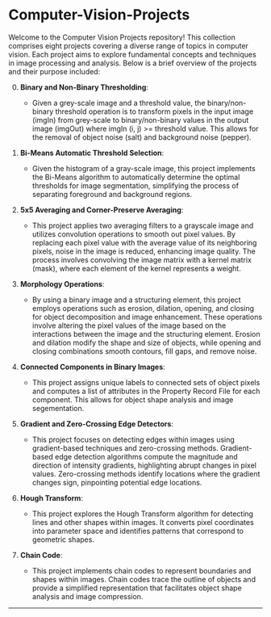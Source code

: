 # Computer-Vision-Projects

Welcome to the Computer Vision Projects repository! This collection comprises eight projects covering a diverse range of topics in computer vision. Each project aims to explore fundamental concepts and techniques in image processing and analysis. Below is a brief overview of the projects and their purpose included:

0. **Binary and Non-Binary Thresholding**:
   - Given a grey-scale image and a threshold value, the binary/non-binary threshold operation is to transform pixels in the input image (imgIn) from grey-scale to binary/non-binary values in the output image (imgOut) where imgIn (i, j) >= threshold value. This allows for the removal of object noise (salt) and background noise (pepper).

1. **Bi-Means Automatic Threshold Selection**:
   - Given the histogram of a gray-scale image, this project implements the Bi-Means algorithm to automatically determine the optimal thresholds for image segmentation, simplifying the process of separating foreground and background regions.

2. **5x5 Averaging and Corner-Preserve Averaging**:
   - This project applies two averaging filters to a grayscale image and utilizes convolution operations to smooth out pixel values. By replacing each pixel value with the average value of its neighboring pixels, noise in the image is reduced, enhancing image quality. The process involves convolving the image matrix with a kernel matrix (mask), where each element of the kernel represents a weight. 

3. **Morphology Operations**:
   - By using a binary image and a structuring element, this project employs operations such as erosion, dilation, opening, and closing for object decomposition and image enhancement. These operations involve altering the pixel values of the image based on the interactions between the image and the structuring element. Erosion and dilation modify the shape and size of objects, while opening and closing combinations smooth contours, fill gaps, and remove noise. 

4. **Connected Components in Binary Images**:
   - This project assigns unique labels to connected sets of object pixels and computes a list of attributes in the Property Record File for each component. This allows for object shape analysis and image segementation.

5. **Gradient and Zero-Crossing Edge Detectors**:
   - This project focuses on detecting edges within images using gradient-based techniques and zero-crossing methods. Gradient-based edge detection algorithms compute the magnitude and direction of intensity gradients, highlighting abrupt changes in pixel values. Zero-crossing methods identify locations where the gradient changes sign, pinpointing potential edge locations. 

6. **Hough Transform**:
   -  This project explores the Hough Transform algorithm for detecting lines and other shapes within images. It converts pixel coordinates into parameter space and identifies patterns that correspond to geometric shapes.

7. **Chain Code**:
      - This project implements chain codes to represent boundaries and shapes within images. Chain codes trace the outline of objects and provide a simplified representation that facilitates object shape analysis and image compression.

---
